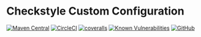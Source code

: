 # Checkstyle Custom Configuration

[![Maven Central](https://img.shields.io/maven-central/v/com.github.nhojpatrick.qa/nhojpatrick-qa-ruleset-checkstyle?style=plastic)](https://search.maven.org/artifact/com.github.nhojpatrick.qa/nhojpatrick-qa-ruleset-checkstyle)
[![CircleCI](https://img.shields.io/circleci/build/github/nhojpatrick/nhojpatrick-qa-ruleset-checkstyle/develop?label=circleci&style=plastic)](https://circleci.com/gh/nhojpatrick/nhojpatrick-qa-ruleset-checkstyle/tree/develop)
[![coveralls](https://img.shields.io/coveralls/github/nhojpatrick/reop/branch?style=plastic)](https://coveralls.io/github/nhojpatrick/nhojpatrick-qa-ruleset-checkstyle?branch=develop)
[![Known Vulnerabilities](https://snyk.io/test/github/nhojpatrick/nhojpatrick-qa-ruleset-checkstyle/develop/badge.svg?style=plastic)](https://snyk.io/test/github/nhojpatrick/nhojpatrick-qa-ruleset-checkstyle/develop)
[![GitHub](https://img.shields.io/github/license/nhojpatrick/nhojpatrick-qa-ruleset-checkstyle?style=plastic)](https://github.com/nhojpatrick/nhojpatrick-qa-ruleset-checkstyle/blob/develop/LICENSE)
